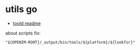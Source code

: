 # utils go 

+ [toold readme](https://github.com/JettyJiang/open-im-server/tree/main/tools)

about scripts fix:
```
"${OPENIM-ROOT}/_output/bin/tools/${platform}/${lookfor}"
```
